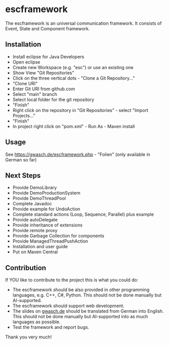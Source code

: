 # escframework
The escframework is an universal communication framework. It consists of Event, State and Component framework.

## Installation
* Install eclipse for Java Developers
* Open eclipse
* Create new Workspace (e.g. "esc") or use an existing one
* Show View "Git Repositories"
* Click on the three vertical dots - "Clone a Git Repository..."
* "Clone URI"
* Enter Git URI from github.com
* Select "main" branch
* Select local folder for the git repository
* "Finish"
* Right click on the repository in "Git Repositories" - select "Import Projects..."
* "Finish"
* In project right click on "pom.xml" - Run As - Maven install

## Usage
See https://gwasch.de/escframework.php - "Folien" (only available in German so far)

## Next Steps
* Provide DemoLibrary
* Provide DemoProductionSystem
* Provide DemoThreadPool
* Complete Javadoc
* Provide example for UndoAction
* Complete standard actions (Loop, Sequence, Parallel) plus example
* Provide autoDelegate
* Provide inheritance of extensions
* Provide remote proxy
* Provide Garbage Collection for components
* Provide ManagedThreadPushAction
* Installation and user guide
* Put on Maven Central
  
## Contribution
If YOU like to contribute to the project this is what you could do:
* The escframework should be also provided in other programming languages, e.g. C++, C#, Python. This should not be done manually but AI-supported.
* The escframework should support web development.
* The slides on [gwasch.de](https://gwasch.de) should be translated from German into English. This should not be done manually but AI-supported into as much languages as possible.
* Test the framework and report bugs.

Thank you very much!

